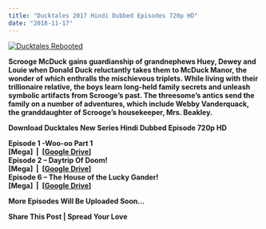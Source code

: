 ```yaml
---
title: "Ducktales 2017 Hindi Dubbed Episodes 720p HD"
date: "2018-11-17"
---
```


[![Ducktales Rebooted](https://4.bp.blogspot.com/-N9y3rl0lGQw/W7ju_b1HdZI/AAAAAAAACSs/tQ2mNmRuE0EpsRI7PNpo8SBHozjFffPLgCLcBGAs/s1600/ducktales.jpg "Ducktales Rebooted")](https://4.bp.blogspot.com/-N9y3rl0lGQw/W7ju_b1HdZI/AAAAAAAACSs/tQ2mNmRuE0EpsRI7PNpo8SBHozjFffPLgCLcBGAs/s1600/ducktales.jpg)

**Scrooge McDuck** **gains guardianship of grandnephews Huey, Dewey and Louie when Donald Duck reluctantly takes them to McDuck Manor, the wonder of which enthralls the mischievous triplets. While living with their trillionaire relative, the boys learn long-held family secrets and unleash symbolic artifacts from Scrooge’s past. The threesome’s antics send the family on a number of adventures, which include Webby Vanderquack, the granddaughter of Scrooge’s housekeeper, Mrs. Beakley.** 

**Download Ducktales New Series Hindi Dubbed Episode 720p HD**  

**Episode 1 -Woo-oo Part 1**  
**\[Mega\]  |  \[[Google Drive](https://cll.press/oEs7dgz)\]**  
**Episode 2 – Daytrip Of Doom!**  
**\[Mega\]  |  \[[Google Drive](https://cll.press/fT6jh)\]**  
**Episode 6 – The House of the Lucky Gander!**  
**\[Mega\]  |  \[[Google Drive](https://cll.press/uvMQ6O5P)\]**

**More Episodes Will Be Uploaded Soon…**

**Share This Post | Spread Your Love**
